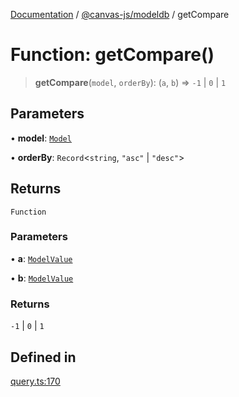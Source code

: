 [Documentation](../../../packages.md) / [@canvas-js/modeldb](../index.md) / getCompare

# Function: getCompare()

> **getCompare**(`model`, `orderBy`): (`a`, `b`) => `-1` \| `0` \| `1`

## Parameters

• **model**: [`Model`](../type-aliases/Model.md)

• **orderBy**: `Record`\<`string`, `"asc"` \| `"desc"`\>

## Returns

`Function`

### Parameters

• **a**: [`ModelValue`](../type-aliases/ModelValue.md)

• **b**: [`ModelValue`](../type-aliases/ModelValue.md)

### Returns

`-1` \| `0` \| `1`

## Defined in

[query.ts:170](https://github.com/canvasxyz/canvas/blob/62d177fb446565afa753f83091e84331fbd47245/packages/modeldb/src/query.ts#L170)
